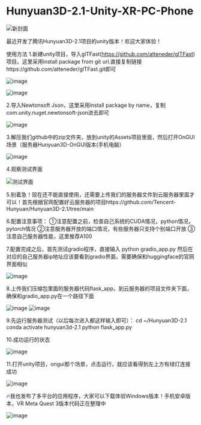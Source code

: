 # Hunyuan3D-2.1-Unity-XR-PC-Phone

![新封面](https://github.com/user-attachments/assets/8f1f91fd-94e5-422a-b254-c6e440b3c229)

最近开发了腾讯Hunyuan3D-2.1项目的unity版本！欢迎大家体验！

使用方法
1.新建unity项目，导入glTFast(https://github.com/atteneder/glTFast)
项目。这里采用install package from git url.直接复制链接https://github.com/atteneder/glTFast.git即可

![image](https://github.com/user-attachments/assets/8ac86048-9e3f-49d5-b33a-73b6f99f5a3b)

![image](https://github.com/user-attachments/assets/428d346c-d5a4-475f-8ddc-d58ddb7d013d)

2.导入Newtonsoft Json，这里采用install package by name，复制com.unity.nuget.newtonsoft-json进去即可

![image](https://github.com/user-attachments/assets/d2adfb51-b1d0-49c5-8a24-f9dec2f62e65)

3.解压我们github中的zip文件夹，放到unity的Assets项目里面，然后打开OnGUI场景（服务器Hunyuan3D-OnGUI版本(手机电脑）

![image](https://github.com/user-attachments/assets/f53f731a-9f94-4863-b4ee-fdaaa3dba6bc)

4.观察测试界面

![测试界面](https://github.com/user-attachments/assets/e4cba7d1-a067-4aef-a69d-9453242e46fe)

5.别着急！现在还不能直接使用，还需要上传我们的服务器文件到云服务器里面才可以！首先根据官网配置好云服务器的项目https://github.com/Tencent-Hunyuan/Hunyuan3D-2.1/tree/main

6.配置注意事项：
①注意配置之前，检查自己系统的CUDA情况，python情况，pytorch情况
②注意服务器开放的端口情况，有些服务器只支持个别端口开放
③注意自己服务器性能，这里推荐A100

7.配置完成之后，首先测试gradio程序，直接输入
python gradio_app.py
然后在对应的自己服务器ip地址应该要看到gradio界面，需要确保和huggingface的官网界面相似

![image](https://github.com/user-attachments/assets/57ab72fd-9449-42b8-a2bd-92eec16479ae)

8.上传我们压缩包里面的服务器代码flask_app，到云服务器的项目文件夹下面，确保和gradio_app.py在一个路径下面

![image](https://github.com/user-attachments/assets/e2c09187-05fc-453d-ac17-4b62640b7cc9)
![image](https://github.com/user-attachments/assets/b01ff8bc-b664-47ec-b48f-0554fc53f3e0)


9.先运行服务器测试（以后每次进入都这样输入即可）：
cd ~/Hunyuan3D-2.1
conda activate hunyuan3d-2.1
python flask_app.py

10.成功运行的状态

![image](https://github.com/user-attachments/assets/c08c49c0-8e97-4ae6-a3f7-8aedd6bc2a42)

11.打开unity项目，ongui那个场景，点击运行，就应该看得到左上方有绿灯连接成功

![image](https://github.com/user-attachments/assets/92eb8508-75e0-4e97-8332-7762cc4d2d87)



🔥我也发布了多平台的应用程序，大家可以下载体验Windows版本！手机安卓版本，VR Meta Quest 3版本代码正在整理中

![image](https://github.com/user-attachments/assets/ca1a840a-3701-48f7-826b-25a741cc5852)





